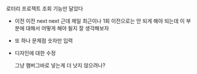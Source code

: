 로터리 프로젝트 조회 기능만 달았다 

+ 이전 이전 next next  근데 제일 최근이나 1회 이전으로는 안 되게 해야 되는데 이 부분에 대해서 어떻게 해야 될지 잘 생각해보자 





+ 또 하나 문제점 숫자만 입력


+ 디자인에 대한 수정 

  그냥 햄버그바로 넣는게 더 낫지 않으려나?

  ​